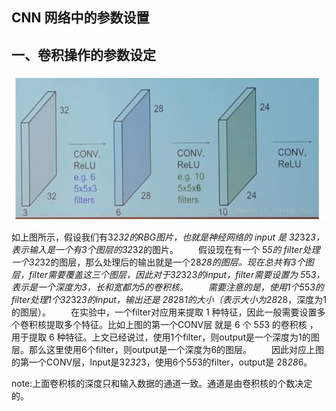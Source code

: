 ## CNN 网络中的参数设置

## 一、卷积操作的参数设定

![title](../../.local/static/2019/2/0/1554023981989.1554023982074.png)

如上图所示，假设我们有32*32的RBG图片，也就是神经网络的 input 是 32*32*3，表示输入是一个有3个图层的32*32的图片。 
  假设现在有一个 5*5的 filter处理一个32*32的图层，那么处理后的输出就是一个28*28的图层。现在总共有3个图层，filter需要覆盖这三个图层，因此对于32*32*3的input，filter需要设置为 5*5*3，表示是一个深度为3，长和宽都为5的卷积核。 
  需要注意的是，使用1个5*5*3的filter处理1个32*32*3的input，输出还是 28*28*1的大小（表示大小为28*28，深度为1的图层）。 
  在实验中，一个filter对应用来提取 1 种特征，因此一般需要设置多个卷积核提取多个特征。比如上图的第一个CONV层 就是 6 个 5*5*3 的卷积核 ，用于提取 6 种特征。上文已经说过，使用1个filter，则output是一个深度为1的图层。那么这里使用6个filter，则output是一个深度为6的图层。 
  因此对应上图的第一个CONV层，Input是32*32*3，使用6个5*5*3的filter，output是 28*28*6。

note:上面卷积核的深度只和输入数据的通道一致。通道是由卷积核的个数决定的。